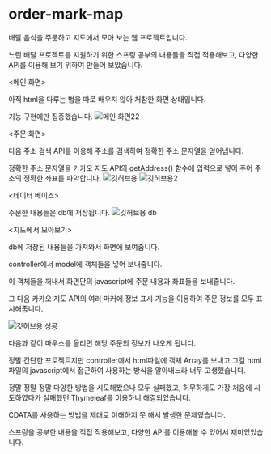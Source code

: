 # order-mark-map
배달 음식을 주문하고 지도에서 모아 보는 웹 프로젝트입니다. 

느린 배달 프로젝트를 지원하기 위한 스프링 공부의 내용들을 직접 적용해보고, 
다양한 API를 이용해 보기 위하여 만들어 보았습니다.

<메인 화면>

아직 html을 다루는 법을 따로 배우지 않아 처참한 화면 상태입니다.

기능 구현에만 집중했습니다.
![메인 화면22](https://user-images.githubusercontent.com/71186266/158461661-79e7f29a-5df2-4d78-9f76-c0cd0365bd56.png)


<주문 화면>

다음 주소 검색 API를 이용해 주소를 검색하여 정확한 주소 문자열을 얻어냅니다.

정확한 주소 문자열을 카카오 지도 API의 getAddress() 함수에 입력으로 넣어 주어 주소의 정확한 좌표를 파악합니다.
![깃허브용](https://user-images.githubusercontent.com/71186266/158461679-2189eefd-d55b-4387-8697-f91039fcee08.png)
![깃허브용2](https://user-images.githubusercontent.com/71186266/158461680-950ce496-8c72-409e-9580-e4a85d825fc9.png)


<데이터 베이스>

주문한 내용들은 db에 저장됩니다.
![깃허브용 db](https://user-images.githubusercontent.com/71186266/158461666-534c9c64-3aff-4f66-9bb3-c7fb7f2e122d.png)


<지도에서 모아보기>

db에 저장된 내용들을 가져와서 화면에 보여줍니다.

controller에서 model에 객체들을 넣어 보내줍니다.

이 객체들을 꺼내서 화면단의 javascript에 주문 내용과 좌표들을 보내줍니다.

그 다음 카카오 지도 API의 여러 마커에 정보 표시 기능을 이용하여 주문 정보를 모두 표시해줍니다.

![깃허브용 성공](https://user-images.githubusercontent.com/71186266/158461673-7d562373-6496-4c71-ae85-7ab6c86c96f6.png)

다음과 같이 마우스를 올리면 해당 주문의 정보가 나오게 됩니다.

정말 간단한 프로젝트지만 controller에서 html파일에 객체 Array를 보내고 그걸 html파일의 javascript에서 접근하여 사용하는 방식을 알아내느라 너무 고생했습니다.

정말 정말 정말 다양한 방법을 시도해봤으나 모두 실패했고, 허무하게도 가장 처음에 시도하였다가 실패했던 Thymeleaf를 이용하니 해결되었습니다.

CDATA를 사용하는 방법을 제대로 이해하지 못 해서 발생한 문제였습니다.

스프링을 공부한 내용을 직접 적용해보고, 다양한 API를 이용해볼 수 있어서 재미있었습니다.
